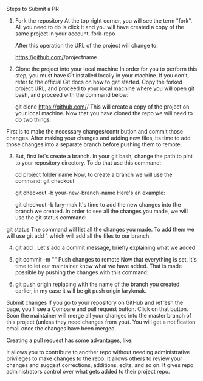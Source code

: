 ﻿Steps to Submit a PR
1. Fork the repository
	At the top right corner, you will see the term "fork". All you need to 	do is click it and you will have created a copy of the same project in 	your account.
	fork-repo 

	After this operation the URL of the project will change to:

	https://github.com/<YourUserName>/projectname
2. Clone the project into your local machine
	In order for you to perform this step, you must have Git installed 	locally in your machine. If you don't, refer to the official Git docs 	on how to get started.
	Copy the forked project URL, and proceed to your local machine where 	you will open git bash, and proceed with the command below:

	git clone https://github.com/<YourUserName>/<projectname>
	This will create a copy of the project on your local machine. Now that 	you have cloned the repo we will need to do two things:

First is to make the necessary changes/contribution and commit those changes. After making your changes and adding new files, its time to add those changes into a separate branch before pushing them to remote.

3. But, first let's create a branch. In your git bash, change the path to pint 	to your repository directory. To do that use this command:

	cd project folder name
	Now, to create a branch we will use the command: git checkout

	git checkout -b your-new-branch-name
	Here's an example:

	git checkout -b lary-mak
	It's time to add the new changes into the branch we created. In order 	to see all the changes you made, we will use the git status command:

 git status
 The command will list all the changes you made. To add them we will use git add ', which will add all the files to our branch.

4. git add .
 Let's add a commit message, briefly explaining what we added:

5. git commit -m "<message here>"
	Push changes to remote
	Now that everything is set, it's time to let our maintainer know what 	we have added. That is made possible by pushing the changes with this 	command:
6. git push origin <add-your-branch-name>
	replacing <add-your-branch-name> with the name of the branch you 	created earlier, in my case it will be git push origin larykmak.

Submit changes
If you go to your repository on GitHub and refresh the page, you'll see a Compare and pull request button. Click on that button.
Soon the maintainer will merge all your changes into the master branch of this project (unless they need changes from you). You will get a notification email once the changes have been merged.

Creating a pull request has some advantages, like:

It allows you to contribute to another repo without needing administrative privileges to make changes to the repo.
It allows others to review your changes and suggest corrections, additions, edits, and so on.
It gives repo administrators control over what gets added to their project repo.